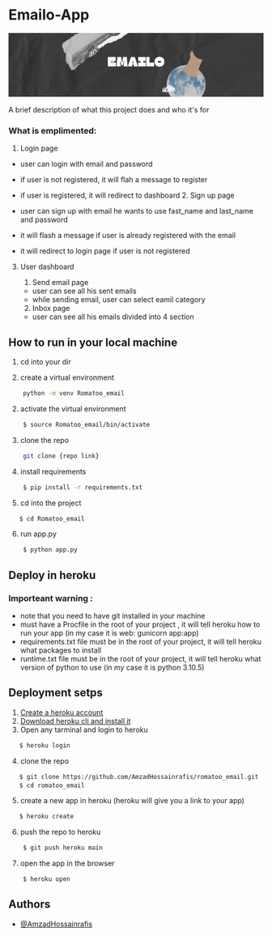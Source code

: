 
# Emailo-App


![Alt text](website/static/banner%20(1).png)



A brief description of what this project does and who it's for

### What is emplimented: 

  1. Login page
* user can login with email and password 
* if user is not registered, it will flah a message to register 
* if user is registered, it will redirect to dashboard
  2. Sign up page 

* user can sign up with email he wants to use fast_name and last_name and password 
* it will flash a message if user is already registered with the email 
* it will redirect to login page if user is not registered 
  
   
3. User dashboard 
    

    1. Send email page 
      * user can see all his sent emails 
      * while sending email, user can select eamil category 

    2. Inbox page 
      * user can see all his emails divided into 4 section 


## How to run in your local machine 
1. cd into your dir

1. create a virtual environment 
```bash
    python -m venv Romatoo_email
```

2. activate the virtual environment 
```bash
    $ source Romatoo_email/bin/activate
```
3. clone the repo
```bash
    git clone {repo link} 
```
4. install requirements 
```bash
    $ pip install -r requirements.txt
```
5. cd into the project
```bash
   $ cd Romatoo_email
  ```
6. run app.py 
```bash
    $ python app.py
```
## Deploy in heroku 

### Importeant warning : 
  * note that you need to have git installed in your machine 
  * must have a Procfile in the root of your project , it will tell heroku how to run your app (in my case it is web: gunicorn app:app)
  * requirements.txt file must be in the root of your project, it will tell heroku what packages to install 
  * runtime.txt file must be in the root of your project, it will tell heroku what version of python to use (in my case it is python 3.10.5) 
  
  
## Deployment setps 

1. [Create a heroku account]()
2. [Download heroku cli and install it](https://devcenter.heroku.com/articles/getting-started-with-python#set-up)
3. Open any tarminal and login to heroku
```bash
   $ heroku login
```

4. clone the repo 
```bash
   $ git clone https://github.com/AmzadHossainrafis/romatoo_email.git
   $ cd romatoo_email
```

5. create a new app in heroku (heroku will give you a link to your app) 
```bash
   $ heroku create 
```
6. push the repo to heroku
```bash
    $ git push heroku main
```

7. open the app in the browser

```bash
    $ heroku open
```
## Authors

- [@AmzadHossainrafis](https://github.com/AmzadHossainrafis)

